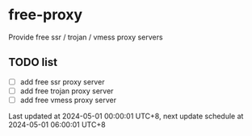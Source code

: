 
# free-proxy
Provide free ssr / trojan / vmess proxy servers


## TODO list
- [ ] add free ssr proxy server
- [ ] add free trojan proxy server
- [ ] add free vmess proxy server

Last updated at 2024-05-01 00:00:01 UTC+8, next update schedule at 2024-05-01 06:00:01 UTC+8

